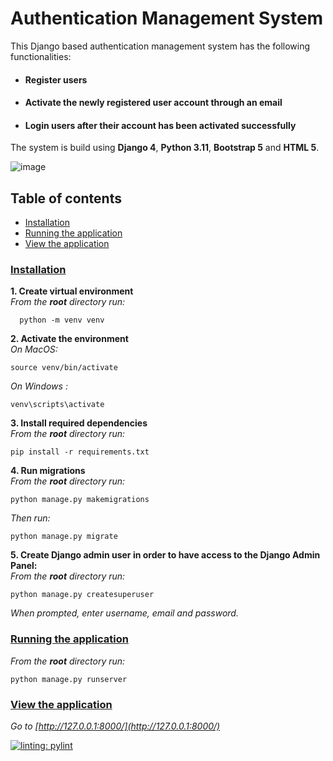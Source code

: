 
# Authentication Management System


This Django based authentication management system has the following functionalities:

   * #### Register users  
   * #### Activate the newly registered user account through an email   
   * #### Login users after their account has been activated successfully

The system is build using **Django 4**, **Python 3.11**, **Bootstrap 5** and **HTML 5**.

![image](https://github.com/YordanovaT/AuthenticationApp/assets/109622871/4980edce-5adb-4673-9bc8-ee74b9711ef8)

## Table of contents
*  [Installation](#Installation)  
* [Running the application](#Running-the-application)  
* [View the application](#View-the-application)

### [Installation](#Installation) 

**1. Create virtual environment**  
*From the **root** directory run:*

      python -m venv venv  

**2. Activate the environment**  
*On MacOS:* 

    source venv/bin/activate
*On Windows :*  

    venv\scripts\activate

**3. Install required dependencies**  
*From the **root** directory run:* 

    pip install -r requirements.txt

**4. Run migrations**  
*From the **root** directory run:*  

    python manage.py makemigrations

*Then run:*  

    python manage.py migrate

**5. Create Django admin user in order to have access to the Django Admin Panel:**  
*From the **root** directory run:*  

    python manage.py createsuperuser

*When prompted, enter username, email and password.*  

### [Running the application](#Running-the-application)  

*From the **root** directory run:*  

    python manage.py runserver

### [View the application](#View-the-application)  

*Go to [http://127.0.0.1:8000/](http://127.0.0.1:8000/)*  
  

[![linting: pylint](https://img.shields.io/badge/linting-pylint-yellowgreen)](https://github.com/pylint-dev/pylint)
